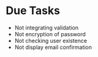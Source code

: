 # Due Tasks

* Not integrating validation
* Not encryption of password
* Not checking user existence
* Not display email confirmation